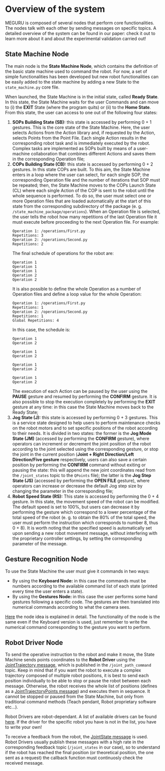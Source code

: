 # Overview of the system
MEGURU is composed of several nodes that perform core functionalities. The nodes talk with each other by sending messages on specific topics.
A detailed overview of the system can be found in our paper: check it out to learn more about it and about the experimental validation carried out!

## State Machine Node
The main node is the **State Machine Node**, which contains the definition of the basic state machine used to command the robot.
For now, a set of simple functionalities has been developed but new robot functionalities can be easily added to the state machine by adding a new State to the `state_machine.py` core file.

When launched, the State Machine is in the initial state, called **Ready State**. In this state, the State Machine waits for the user Commands and can move to (i) the **EXIT** State (where the program quits) or (ii) to the **Home State**. From this state, the user can access to one out of the following four states: 
1. **SOPs Building State (SB):** this state is accessed by performing 0 + 1 gestures. This is the core state of the State Machine. Here, the user selects Actions from the Action library and, if requested by the Action, selects Points from the Point File. Each single Action results in the corresponding robot task and is immediately executed by the robot. Complex tasks are implemented as SOPs built by means of a user-machine collaboration that combines different Actions and saves them in the corresponding Operation file;
2. **COPs Building State (CB):** this state is accessed by performing 0 + 2 gestures. In this state COPs are built. To this aim, the State Machine enters in a loop where the user can select, for each single SOP, the corresponding Operation file and the number of iterations that SOP must be repeated; then, the State Machine moves to the COPs Launch State (CL) where each single Action of the COP is sent to the robot until the whole sequence is performed. To do so, the user must select one or more Operation files that are loaded automatically at the start of this state from the corresponding subdirectory of the package (e. g. `/state_machine_package/operations`). When an Operation file is selected, the user tells the robot how many repetitions of the last Operation file it must execute before proceeding to the next Operation file.
    For example:
    ```
    Operation 1: /operations/First.py
    Repetitions: 3
    Operation 2: /operations/Second.py
    Repetitions: 2
    ```
    The final schedule of operations for the robot are:
    ```
    Operation 1
    Operation 1
    Operation 1
    Operation 2
    Operation 2
    ```
    It is also possible to define the whole Operation as a number of Operation files and define a loop value for the whole Operation:
    ```
    Operation 1: /operations/First.py
    Repetitions: 1
    Operation 2: /operations/Second.py
    Repetitions: 1
    Global Repetitions: 4
    ```
    In this case, the schedule is:
    ```
    Operation 1
    Operation 2

    Operation 1
    Operation 2

    Operation 1
    Operation 2

    Operation 1
    Operation 2
    ```
    The execution of each Action can be paused by the user using the **PAUSE** gesture and resumed by performing the **CONFIRM** gesture. It is also possible to stop the execution completely by performing the **EXIT** gesture at any time: in this case the State Machine moves back to the Ready State;
3. **Jog State (J):** this state is accessed by performing 0 + 3 gestures. This is a service state designed to help users to perform maintenance checks on the robot motors and to set specific positions of the robot according to their needs. It is divided in two states: the former is the **Jog Mode State (JM)** (accessed by performing the **CONFIRM** gesture), where operators can increment or decrement the joint position of the robot according to the joint selected using the corresponding gesture, or stop the joint in the current position (**Joint + Right Direction/Left Direction/Five gesture** respectively, users can also save a certain position by performing the **CONFIRM** command without exiting or pausing the state: this will append the new joint coordinates read from the `/joint_states` topic to the `QPoints` file); the latter is the **Jog Step State (JS)** (accessed by performing the **OPEN FILE** gesture), where operators can increase or decrease the default Jog step size by changing the parameter in the corresponding file;
4. **Robot Speed State (RS):** This state is accessed by performing the 0 + 4 gesture. In this state, the movement speed of the robot can be modified. The default speed is set to 100%, but users can decrease it by performing the gesture which correspond to a lower percentage of the total speed of the robot (e. g. to obtain the 80% of the total speed, the user must perform the instruction which corresponds to number 8, thus 0 + 8). It is worth noting that the specified speed is automatically set upon sending a new robot movement message, without interfering with the proprietary controller settings, by setting the corresponding parameter of the message.

## Gesture Recognition Node
To use the State Machine the user must give it commands in two ways:
- By using the **Keyboard Node:** in this case the commands must be numbers according to the available command list of each state (printed every time the user enters a state).
- By using the **Gestures Node:** in this case the user performs some hand gestures following a specific code. The gestures are then translated into numerical commands according to what the camera sees.

[Here](https://github.com/Krissy93/meta-workstations-project/blob/master/docs/Gestures%20Node.md) the node idea is explained in detail. The functionality of the node is the same even if the Keyboard version is used, just remember to write the numerical command corresponding to the gesture you want to perform.

## Robot Driver Node
To send the operative instruction to the robot and make it move, the State Machine sends points coordinates to the **Robot Driver** using the [JointTrajectory message](http://docs.ros.org/melodic/api/trajectory_msgs/html/msg/JointTrajectory.html), which is published in the `/joint_path_command` topic.
Keep in mind that if you want the robot to execute a complex trajectory composed of multiple robot positions, it is best to send each position individually to be able to stop or pause the robot between each message.
Otherwise, the robot receives the whole list of positions (defines as a [JointTrajectoryPoints message](http://docs.ros.org/melodic/api/trajectory_msgs/html/msg/JointTrajectoryPoint.html)) and executes them in sequence.
It cannot be stopped or paused from the State Machine, but only from traditional command methods (Teach pendant, Robot proprietary software etc...).

Robot Drivers are robot-dependant. A list of available drivers can be found [here](http://wiki.ros.org/Industrial/supported_hardware).
If the driver for the specific robot you have is not in the list, you have to write your own!

To receive a feedback from the robot, the [JointState message](http://docs.ros.org/melodic/api/sensor_msgs/html/msg/JointState.html) is used.
Robot Drivers usually publish these messages with a high rate in the corresponding feedback topic (`/joint_states` in our case), so to understand if the robot has reached the final position (or theoretical position, the one sent as a request) the callback function must continuosly check the received message.
